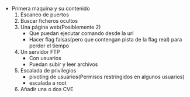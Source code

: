  - Primera maquina y su contenido
    1. Escaneo de puertos
    2. Buscar ficheros ocultos
    3. Una página web(Posiblemente 2)
        - Que puedan ejecutar comando desde la url
        - Hacer flag falsas(pero que contengan pista de la flag real) para perder el tiempo
    4. Un servidor FTP
        - Con usuarios
        - Puedan subir y leer archivos
    5. Escalada de privilegios
        - pivoting de usuarios(Permisos restringidos en algunos usuarios)
        - escalada a root
    6. Añadir una o dos CVE